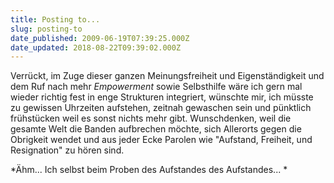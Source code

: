 ```yaml
---
title: Posting to...
slug: posting-to
date_published: 2009-06-19T07:39:25.000Z
date_updated: 2018-08-22T09:39:02.000Z
---
```


Verrückt, im Zuge dieser ganzen Meinungsfreiheit und Eigenständigkeit und dem Ruf nach mehr *Empowerment* sowie Selbsthilfe wäre ich gern mal wieder richtig fest in enge Strukturen integriert, wünschte mir, ich müsste zu gewissen Uhrzeiten aufstehen, zeitnah gewaschen sein und pünktlich frühstücken weil es sonst nichts mehr gibt. Wunschdenken, weil die gesamte Welt die Banden aufbrechen möchte, sich Allerorts gegen die Obrigkeit wendet und aus jeder Ecke Parolen wie "Aufstand, Freiheit, und Resignation" zu hören sind.

*Ähm... Ich selbst beim Proben des Aufstandes des Aufstandes...
*
